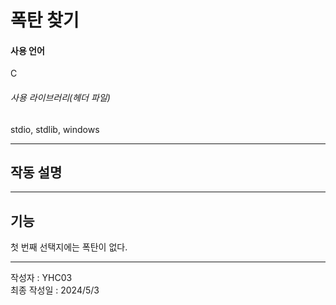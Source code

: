 # 폭탄 찾기

#### 사용 언어
C

###### 사용 라이브러리(헤더 파일)
stdio, stdlib, windows

---
## 작동 설명


---
## 기능
첫 번째 선택지에는 폭탄이 없다.  

---
작성자 : YHC03  
최종 작성일 : 2024/5/3  